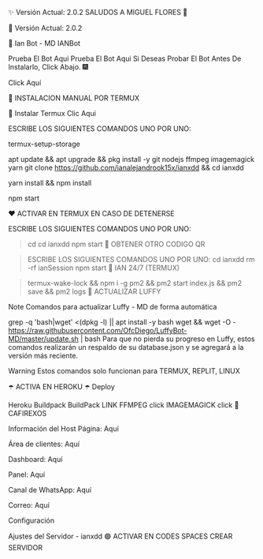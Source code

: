 ✨ Versión Actual: 2.0.2             SALUDOS A MIGUEL FLORES 🎃

🚩 Versión Actual: 2.0.2

👀 Ian Bot - MD
IANBot

Prueba El Bot Aqui Prueba El Bot Aqui
Si Deseas Probar El Bot Antes De Instalarlo, Click Abajo. 🎆

Click Aquí

🧸 INSTALACION MANUAL POR TERMUX

🚩 Instalar Termux Clic Aqui

ESCRIBE LOS SIGUIENTES COMANDOS UNO POR UNO:

termux-setup-storage

apt update && apt upgrade && pkg install -y git nodejs ffmpeg imagemagick yarn
git clone https://github.com/ianalejandrook15x/ianxdd && cd ianxdd

yarn install && npm install

npm start

❤ ACTIVAR EN TERMUX EN CASO DE DETENERSE

ESCRIBE LOS SIGUIENTES COMANDOS UNO POR UNO:
> cd 
> cd ianxdd
> npm start
🚩 OBTENER OTRO CODIGO QR

> ESCRIBE LOS SIGUIENTES COMANDOS UNO POR UNO:
> cd ianxdd
> rm -rf ianSession
> npm start
🍟 IAN 24/7 (TERMUX)

> termux-wake-lock && npm i -g pm2 && pm2 start index.js && pm2 save && pm2 logs 
🚩 ACTUALIZAR LUFFY

Note Comandos para actualizar Luffy - MD de forma automática

grep -q 'bash\|wget' <(dpkg -l) || apt install -y bash wget && wget -O - https://raw.githubusercontent.com/OfcDiego/LuffyBot-MD/master/update.sh | bash
Para que no pierda su progreso en Luffy, estos comandos realizarán un respaldo de su database.json y se agregará a la versión más reciente.

Warning Estos comandos solo funcionan para TERMUX, REPLIT, LINUX

☂️ ACTIVA EN HEROKU ☂️
Deploy

Heroku Buildpack
BuildPack	LINK
FFMPEG	click
IMAGEMAGICK	click
🔵 CAFIREXOS


Información del Host
Página: Aquí

Área de clientes: Aquí

Dashboard: Aquí

Panel: Aquí

Canal de WhatsApp: Aquí

Correo: Aquí

 Configuración

Ajustes del Servidor - ianxdd
🟢 ACTIVAR EN CODES SPACES
CREAR SERVIDOR

